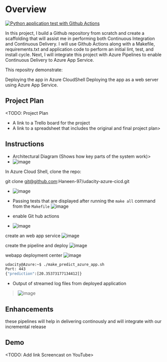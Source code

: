 # Overview


[![Python application test with Github Actions](https://github.com/alka077/udacity_project2_CICD/actions/workflows/pythonapp.yml/badge.svg)](https://github.com/alka077/udacity_project2_CICD/actions/workflows/pythonapp.yml)


In this project, I build a Github repository from scratch and create a scaffolding that will assist me in performing both Continuous Integration and Continuous Delivery. I will use Github Actions along with a Makefile, requirements.txt and application code to perform an initial lint, test, and install cycle. Next, I will integrate this project with Azure Pipelines to enable Continuous Delivery to Azure App Service.

This repositry demonstrate:

Deploying the app in Azure CloudShell
Deploying the app as a web server using Azure App Service.

## Project Plan
<TODO: Project Plan

* A link to a Trello board for the project
* A link to a spreadsheet that includes the original and final project plan>

## Instructions

* Architectural Diagram (Shows how key parts of the system work)>
* ![image](https://user-images.githubusercontent.com/106584802/184150199-dee1bfce-bd45-49b7-b98b-d8ddf7b6f337.png)


In Azure Cloud Shell, clone the repo:

git clone git@github.com:Haneen-97/udacity-azure-cicd.git

* ![image](https://user-images.githubusercontent.com/106584802/184150456-7f84ec08-3afb-498a-8043-f8807668737e.png)


* Passing tests that are displayed after running the `make all` command from the `Makefile`
 ![image](https://user-images.githubusercontent.com/106584802/184150584-37033ff8-0c15-49ce-ac80-eb71966d6c1c.png)


* enable Git hub actions
* ![image](https://user-images.githubusercontent.com/106584802/184150783-0294d7b2-748f-4fdd-bc70-f85fbed8a8f4.png)


create an web app service
![image](https://user-images.githubusercontent.com/106584802/184151020-f4b642cc-9f73-43bf-8e8f-80554077feb0.png)


create the pipeline and deploy
![image](https://user-images.githubusercontent.com/106584802/184151316-c33ce537-e259-47e4-982e-e62f9d39dd05.png)


webapp deployment center
![image](https://user-images.githubusercontent.com/106584802/184151391-ffa1bdcc-1a24-460d-b642-3934452af079.png)


```bash
udacity@Azure:~$ ./make_predict_azure_app.sh
Port: 443
{"prediction":[20.35373177134412]}
```

* Output of streamed log files from deployed application

> ![image](https://user-images.githubusercontent.com/106584802/184151497-cfc22750-31aa-4270-a030-db43ee1e8d6a.png)


## Enhancements

these pipelines will help in delivering continously and will integrate with our incremental release

## Demo 

<TODO: Add link Screencast on YouTube>


